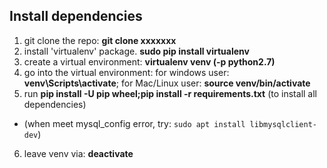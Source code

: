 ## Install dependencies
1. git clone the repo: **git clone xxxxxxx**
2. install 'virtualenv' package. **sudo pip install virtualenv**
3. create a virtual environment: **virtualenv venv (-p python2.7)**
4. go into the virtual environment: for windows user: **venv\Scripts\activate**; for Mac/Linux user: **source venv/bin/activate**
5. run **pip install -U pip wheel;pip install -r requirements.txt** (to install all dependencies)
- (when meet mysql_config error, try: `sudo apt install libmysqlclient-dev`)
6. leave venv via: **deactivate**
